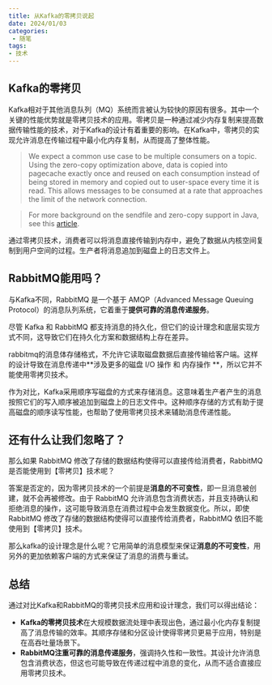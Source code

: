 ```yaml
---
title: 从Kafka的零拷贝说起
date: 2024/01/03
categories: 
 - 随笔
tags: 
- 技术
---
```


## Kafka的零拷贝

Kafka相对于其他消息队列（MQ）系统而言被认为较快的原因有很多。其中一个关键的性能优势就是零拷贝技术的应用。零拷贝是一种通过减少内存复制来提高数据传输性能的技术，对于Kafka的设计有着重要的影响。在Kafka中，零拷贝的实现允许消息在传输过程中最小化内存复制，从而提高了整体性能。

> We expect a common use case to be multiple consumers on a topic. Using the zero-copy optimization above, data is copied into pagecache exactly once and reused on each consumption instead of being stored in memory and copied out to user-space every time it is read. This allows messages to be consumed at a rate that approaches the limit of the network connection.

> For more background on the sendfile and zero-copy support in Java, see this [article](https://developer.ibm.com/articles/j-zerocopy/).

通过零拷贝技术，消费者可以将消息直接传输到内存中，避免了数据从内核空间复制到用户空间的过程。生产者将消息追加到磁盘上的日志文件上。

## RabbitMQ能用吗？

与Kafka不同，RabbitMQ 是一个基于 AMQP（Advanced Message Queuing Protocol）的消息队列系统，它着重于**提供可靠的消息传递服务**。

尽管 Kafka 和 RabbitMQ 都支持消息的持久化，但它们的设计理念和底层实现方式不同，这导致它们在持久化方案和数据结构上存在差异。



rabbitmq的消息体存储格式，不允许它读取磁盘数据后直接传输给客户端。这样的设计导致在消息传递中**涉及更多的磁盘 I/O 操作 和 内存操作 **，所以它并不能使用零拷贝技术。

作为对比，Kafka采用顺序写磁盘的方式来存储消息。这意味着生产者产生的消息按照它们的写入顺序被追加到磁盘上的日志文件中。这种顺序存储的方式有助于提高磁盘的顺序读写性能，也帮助了使用零拷贝技术来辅助消息传递性能。


## 还有什么让我们忽略了？

那么如果 RabbitMQ 修改了存储的数据结构使得可以直接传给消费者，RabbitMQ 是否能使用到【零拷贝】技术呢？

答案是否定的，因为零拷贝技术的一个前提是**消息的不可变性**，即一旦消息被创建，就不会再被修改。由于 RabbitMQ 允许消息包含消费状态，并且支持确认和拒绝消息的操作，这可能导致消息在消费过程中会发生数据变化。所以，即使 RabbitMQ 修改了存储的数据结构使得可以直接传给消费者，RabbitMQ 依旧不能使用到【零拷贝】技术。



那么kafka的设计理念是什么呢？它用简单的消息模型来保证**消息的不可变性**，用另外的更加依赖客户端的方式来保证了消息的消费与重试。



## 总结

通过对比Kafka和RabbitMQ的零拷贝技术应用和设计理念，我们可以得出结论：

- **Kafka的零拷贝技术**在大规模数据流处理中表现出色，通过最小化内存复制提高了消息传输的效率。其顺序存储和分区设计使得零拷贝更易于应用，特别是在高吞吐量场景下。
- **RabbitMQ注重可靠的消息传递服务**，强调持久性和一致性。其设计允许消息包含消费状态，但这也可能导致在传递过程中消息的变化，从而不适合直接应用零拷贝技术。